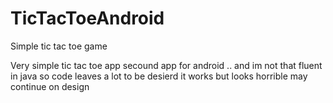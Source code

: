 # TicTacToeAndroid
Simple tic tac toe game


Very simple tic tac toe app secound app for android .. and im not that fluent in java so code leaves a lot to be desierd it works but looks horrible may continue on design

